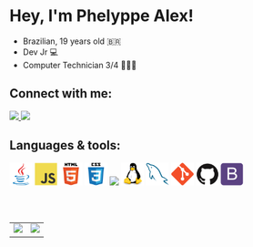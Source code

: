 # Hey, I'm Phelyppe Alex!

- Brazilian, 19 years old 🇧🇷
- Dev Jr 💻
- Computer Technician 3/4 👨🏾‍🎓

## Connect with me:

<a href="https://www.instagram.com/phelyppe_alex7/" target="_blank">
  <img src="https://img.icons8.com/metro/2x/instagram-new.png" width="30" heigth="30">
</a>
<span>  <span/>
<a href="https://web.facebook.com/phelyppe.alex/" target="_blank">
  <img src="https://img.icons8.com/android/2x/facebook.png" width="30" heigth="30">
</a>

## Languages & tools:
<span>
    <img src="https://raw.githubusercontent.com/devicons/devicon/master/icons/java/java-original.svg" width="40" heigth="40">
</span>
<span>
    <img src="https://raw.githubusercontent.com/devicons/devicon/master/icons/javascript/javascript-original.svg" width="40" heigth="40">
</span>
<span>
    <img src="https://raw.githubusercontent.com/devicons/devicon/master/icons/html5/html5-original-wordmark.svg" width="40" heigth="40">
</span>
<span>
    <img src="https://raw.githubusercontent.com/devicons/devicon/master/icons/css3/css3-original-wordmark.svg" width="40" heigth="40">
</span>
<span>
    <img src="https://img.icons8.com/fluent/2x/4a90e2/visual-studio-code-2019.png" width="40" heigth="40">
</span>
<span>
    <img src="https://raw.githubusercontent.com/devicons/devicon/master/icons/linux/linux-original.svg" width="40" heigth="40">
</span>
<span>
    <img src="https://raw.githubusercontent.com/devicons/devicon/master/icons/mysql/mysql-original.svg" width="40" heigth="40">
</span>
<span>
    <img src="https://raw.githubusercontent.com/devicons/devicon/master/icons/git/git-original.svg" width="40" heigth="40">
</span>
<span>
    <img src="https://raw.githubusercontent.com/devicons/devicon/master/icons/github/github-original.svg" width="40" heigth="40">
</span>
<span>
    <img src="https://raw.githubusercontent.com/devicons/devicon/master/icons/bootstrap/bootstrap-plain.svg" width="40" heigth="40">
</span>

<br/><br/>

<table align='center'>
  <row>
    <td>
      <img height='172' src="https://github-readme-stats.vercel.app/api/top-langs/?username=phelyppealex&theme=default&layout=compact&hide_border=true">
    </td>
    <td>
      <img height='172' src="https://github-readme-stats.vercel.app/api?username=phelyppealex&show_icons=true&hide_border=true">
    </td>
  </row>
</table>
<!--
**phelyppealex/phelyppealex** is a ✨ _special_ ✨ repository because its `README.md` (this file) appears on your GitHub profile.

Here are some ideas to get you started:

- 🔭 I’m currently working on ...
- 🌱 I’m currently learning ...
- 👯 I’m looking to collaborate on ...
- 🤔 I’m looking for help with ...
- 💬 Ask me about ...
- 📫 How to reach me: ...
- 😄 Pronouns: ...
- ⚡ Fun fact: ...
-->
